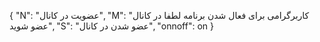 {
  "N": "عضویت در کانال",
  "M": "کاربرگرامی برای فعال شدن برنامه لطفا در کانال عضو شوید",
  "S": "عضو شدن در کانال",
  "onnoff": on
}
